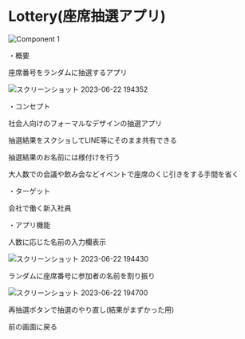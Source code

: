# Lottery(座席抽選アプリ)
![Component 1](https://github.com/LeonAkai/Lottery/assets/107756439/3313ddec-1200-47b9-85c2-96838de99a7d)



・概要

座席番号をランダムに抽選するアプリ

![スクリーンショット 2023-06-22 194352](https://github.com/LeonAkai/Lottery/assets/107756439/01b6b5b4-127b-40c3-b228-f2d0d7c1c967)



・コンセプト

社会人向けのフォーマルなデザインの抽選アプリ

抽選結果をスクショしてLINE等にそのまま共有できる

抽選結果のお名前には様付けを行う

大人数での会議や飲み会などイベントで座席のくじ引きをする手間を省く



・ターゲット

会社で働く新入社員



・アプリ機能

人数に応じた名前の入力欄表示

![スクリーンショット 2023-06-22 194430](https://github.com/LeonAkai/Lottery/assets/107756439/24ebc3e1-eb73-495b-a702-5c437fe505e6)

ランダムに座席番号に参加者の名前を割り振り

![スクリーンショット 2023-06-22 194700](https://github.com/LeonAkai/Lottery/assets/107756439/e6a7c31f-82ba-41e4-a364-a3076b9dabce)

再抽選ボタンで抽選のやり直し(結果がまずかった用)

前の画面に戻る
